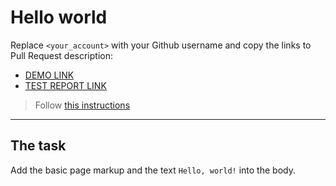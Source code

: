 # Hello world
Replace `<your_account>` with your Github username and copy the links to Pull Request description:
- [DEMO LINK](https://Ihor-Karpyn.github.io/layout_hello-world/)
- [TEST REPORT LINK](https://Ihor-Karpyn.github.io/layout_hello-world/report/html_report/)

> Follow [this instructions](https://github.com/mate-academy/layout_task-guideline#how-to-solve-the-layout-tasks-on-github)
___

## The task 
Add the basic page markup and the text `Hello, world!` into the body.
